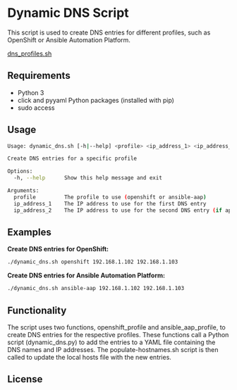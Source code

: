 # Dynamic DNS Script

This script is used to create DNS entries for different profiles, such as OpenShift or Ansible Automation Platform.

[dns_profiles.sh](dns_profiles.sh)

## Requirements
* Python 3
* click and pyyaml Python packages (installed with pip)
* sudo access

## Usage
```bash
Usage: dynamic_dns.sh [-h|--help] <profile> <ip_address_1> <ip_address_2>

Create DNS entries for a specific profile

Options:
  -h, --help      Show this help message and exit

Arguments:
  profile         The profile to use (openshift or ansible-aap)
  ip_address_1    The IP address to use for the first DNS entry
  ip_address_2    The IP address to use for the second DNS entry (if applicable)
```
## Examples

**Create DNS entries for OpenShift:**

```bash
./dynamic_dns.sh openshift 192.168.1.102 192.168.1.103
```

**Create DNS entries for Ansible Automation Platform:**
```bash
./dynamic_dns.sh ansible-aap 192.168.1.102 192.168.1.103
```

## Functionality
The script uses two functions, openshift_profile and ansible_aap_profile, to create DNS entries for the respective profiles. These functions call a Python script (dynamic_dns.py) to add the entries to a YAML file containing the DNS names and IP addresses. The populate-hostnames.sh script is then called to update the local hosts file with the new entries.

## License
